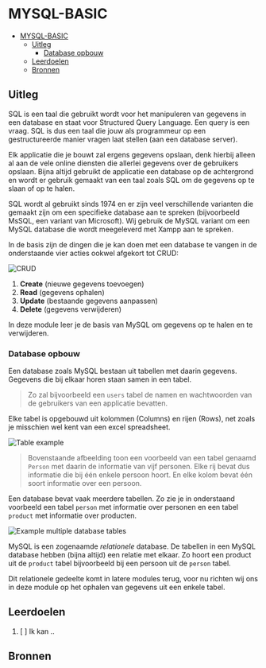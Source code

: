 # MYSQL-BASIC

- [MYSQL-BASIC](#mysql-basic)
  - [Uitleg](#uitleg)
    - [Database opbouw](#database-opbouw)
  - [Leerdoelen](#leerdoelen)
  - [Bronnen](#bronnen)

## Uitleg

SQL is een taal die gebruikt wordt voor het manipuleren van gegevens in een database en staat voor Structured Query Language. Een query is een vraag. SQL is dus een taal die jouw als programmeur op een gestructureerde manier vragen laat stellen (aan een database server).

Elk applicatie die je bouwt zal ergens gegevens opslaan, denk hierbij alleen al aan de vele online diensten die allerlei gegevens over de gebruikers opslaan. Bijna altijd gebruikt de applicatie een database op de achtergrond en wordt er gebruik gemaakt van een taal zoals SQL om de gegevens op te slaan of op te halen.  

SQL wordt al gebruikt sinds 1974 en er zijn veel verschillende varianten die gemaakt zijn om een specifieke database aan te spreken (bijvoorbeeld MsSQL, een variant van Microsoft). Wij gebruik de MySQL variant om een MySQL database die wordt meegeleverd met Xampp aan te spreken.

In de basis zijn de dingen die je kan doen met een database te vangen in de onderstaande vier acties ookwel afgekort tot CRUD:  

![CRUD](https://github.com/ROC-van-Amsterdam-College-Amstelland/MYSQL-BASIC/blob/master/img/crud.jpg)

1. **Create** (nieuwe gegevens toevoegen)
2. **Read** (gegevens ophalen)
3. **Update** (bestaande gegevens aanpassen)
4. **Delete** (gegevens verwijderen)

In deze module leer je de basis van MySQL om gegevens op te halen en te verwijderen.

### Database opbouw

Een database zoals MySQL bestaan uit tabellen met daarin gegevens. Gegevens die bij elkaar horen staan samen in een tabel. 
> Zo zal bijvoorbeeld een `users` tabel de namen en wachtwoorden van de gebruikers van een applicatie bevatten.

Elke tabel is opgebouwd uit kolommen (Columns) en rijen (Rows), net zoals je misschien wel kent van een excel spreadsheet.

![Table example](https://github.com/ROC-van-Amsterdam-College-Amstelland/MYSQL-BASIC/blob/master/img/example-table-person.jpg)

>Bovenstaande afbeelding toon een voorbeeld van een tabel genaamd `Person` met daarin de informatie van vijf personen. Elke rij bevat dus informatie die bij één enkele persoon hoort. En elke kolom bevat één soort informatie over een persoon.

Een database bevat vaak meerdere tabellen. Zo zie je in onderstaand voorbeeld een tabel `person` met informatie over personen en een tabel `product` met informatie over producten.

![Example multiple database tables](https://github.com/ROC-van-Amsterdam-College-Amstelland/MYSQL-BASIC/blob/master/img/example-db-tables.jpg)

MySQL is een zogenaamde *relationele* database. De tabellen in een MySQL database hebben (bijna altijd) een relatie met elkaar. Zo hoort een product uit de `product` tabel bijvoorbeeld bij een persoon uit de `person` tabel.

Dit relationele gedeelte komt in latere modules terug, voor nu richten wij ons in deze module op het ophalen van gegevens uit een enkele tabel.



## Leerdoelen

1. [ ] Ik kan ..

## Bronnen

